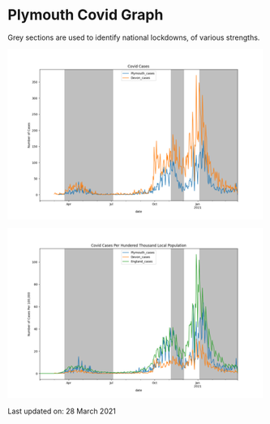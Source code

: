 # Plymouth Covid Graph

Grey sections are used to identify national lockdowns, of various strengths.

![Covid Rates](images/plymouth_covid_graph.png "Plymouth Covid Graph")

![Covid Rates Per 100000](images/plymouth_covid_graph_pht.png "Plymouth Covid Graph Per 100000 ")


Last updated on: 28 March 2021